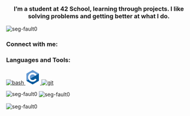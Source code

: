 <h3 align="center">I’m a student at 42 School, learning through projects. I like solving problems and getting better at what I do.</h3>

<p align="left"> <img src="https://komarev.com/ghpvc/?username=seg-fault0&label=Profile%20views&color=0e75b6&style=flat" alt="seg-fault0" /> </p>

<h3 align="left">Connect with me:</h3>
<p align="left">
</p>

<h3 align="left">Languages and Tools:</h3>
<p align="left"> <a href="https://www.gnu.org/software/bash/" target="_blank" rel="noreferrer"> <img src="https://www.vectorlogo.zone/logos/gnu_bash/gnu_bash-icon.svg" alt="bash" width="40" height="40"/> </a> <a href="https://www.cprogramming.com/" target="_blank" rel="noreferrer"> <img src="https://raw.githubusercontent.com/devicons/devicon/master/icons/c/c-original.svg" alt="c" width="40" height="40"/> </a> <a href="https://git-scm.com/" target="_blank" rel="noreferrer"> <img src="https://www.vectorlogo.zone/logos/git-scm/git-scm-icon.svg" alt="git" width="40" height="40"/> </a> </p>

<p><img align="left" src="https://github-readme-stats.vercel.app/api/top-langs?username=seg-fault0&show_icons=true&locale=en&layout=compact" alt="seg-fault0" /></p>

<p>&nbsp;<img align="center" src="https://github-readme-stats.vercel.app/api?username=seg-fault0&show_icons=true&locale=en" alt="seg-fault0" /></p>

<p><img align="center" src="https://github-readme-streak-stats.herokuapp.com/?user=seg-fault0&" alt="seg-fault0" /></p>
